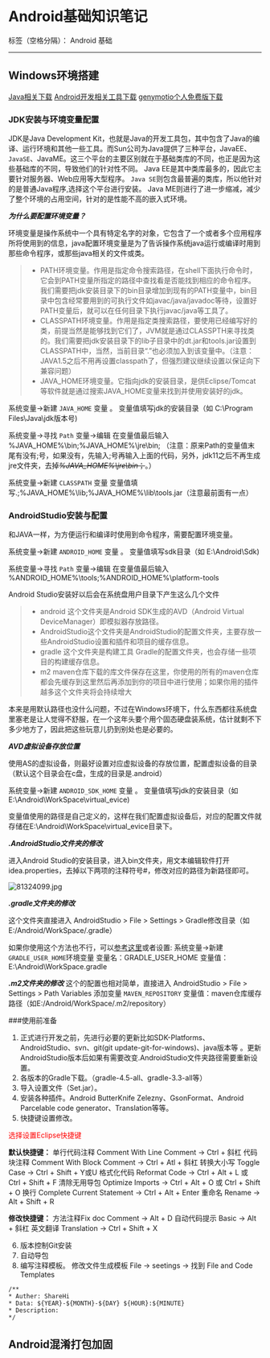 ﻿# Android基础知识笔记

标签（空格分隔）： Android 基础

---

## Windows环境搭建

[Java相关下载](http://www.oracle.com/technetwork/java/javase/overview/index.html)
[Android开发相关工具下载](https://developer.android.google.cn/)
[genymotio个人免费版下载](https://www.genymotion.com/fun-zone/)

### JDK安装与环境变量配置

JDK是Java Development Kit，也就是Java的开发工具包，其中包含了Java的编译、运行环境和其他一些工具。而Sun公司为Java提供了三种平台，JavaEE、`JavaSE`、JavaME。这三个平台的主要区别就在于基础类库的不同，也正是因为这些基础库的不同，导致他们的针对性不同。
Java EE是其中类库最多的，因此它主要针对服务器、Web应用等大型程序。
`Java SE`则包含最普遍的类库，所以他针对的是普通Java程序,选择这个平台进行安装。
Java ME则进行了进一步缩减，减少了整个环境的占用空间，针对的是性能不高的嵌入式环境。

***为什么要配置环境变量？***

环境变量是操作系统中一个具有特定名字的对象，它包含了一个或者多个应用程序所将使用到的信息，java配置环境变量是为了告诉操作系统java运行或编译时用到那些命令程序，或那些java相关的文件或类。

 > - PATH环境变量。作用是指定命令搜索路径，在shell下面执行命令时，它会到PATH变量所指定的路径中查找看是否能找到相应的命令程序。我们需要把jdk安装目录下的bin目录增加到现有的PATH变量中，bin目录中包含经常要用到的可执行文件如javac/java/javadoc等待，设置好PATH变量后，就可以在任何目录下执行javac/java等工具了。
> - CLASSPATH环境变量。作用是指定类搜索路径，要使用已经编写好的类，前提当然是能够找到它们了，JVM就是通过CLASSPTH来寻找类的。我们需要把jdk安装目录下的lib子目录中的dt.jar和tools.jar设置到CLASSPATH中，当然，当前目录“.”也必须加入到该变量中。（注意：JAVA1.5之后不用再设置classpath了，但强烈建议继续设置以保证向下兼容问题）
> - JAVA_HOME环境变量。它指向jdk的安装目录，是供Eclipse/Tomcat等软件就是通过搜索JAVA_HOME变量来找到并使用安装好的jdk。

系统变量→新建 `JAVA_HOME` 变量 。
变量值填写jdk的安装目录（如 C:\Program Files\Java\jdk版本号)

系统变量→寻找 `Path` 变量→编辑
在变量值最后输入 %JAVA_HOME%\bin;%JAVA_HOME%\jre\bin;
（注意：原来Path的变量值末尾有没有;号，如果没有，先输入;号再输入上面的代码，另外，jdk11之后不再生成jre文件夹，去掉<del>*%JAVA_HOME%\jre\bin*；</del>。）

系统变量→新建 `CLASSPATH` 变量
变量值填写.;%JAVA_HOME%\lib;%JAVA_HOME%\lib\tools.jar（注意最前面有一点）

### AndroidStudio安装与配置

和JAVA一样，为方便运行和编译时使用到命令程序，需要配置环境变量。

系统变量→新建 `ANDROID_HOME` 变量 。
变量值填写sdk目录（如 E:\Android\Sdk)

系统变量→寻找 `Path` 变量→编辑
在变量值最后输入 %ANDROID_HOME%\tools;%ANDROID_HOME%\platform-tools

Android Studio安装好以后会在系统盘用户目录下产生这么几个文件

> - android 这个文件夹是Android SDK生成的AVD（Android Virtual DeviceManager）即模拟器存放路径。
> - AndroidStudio这个文件夹是AndroidStudio的配置文件夹，主要存放一些AndroidStudio设置和插件和项目的缓存信息。
> - gradle 这个文件夹是构建工具 Gradle的配置文件夹，也会存储一些项目的构建缓存信息。
> - m2 maven仓库下载的库文件保存在这里，你使用的所有的maven仓库都会先缓存到这里然后再添加到你的项目中进行使用；如果你用的插件越多这个文件夹将会持续增大

本来是用默认路径也没什么问题，不过在Windows环境下，什么东西都往系统盘里塞老是让人觉得不舒服，在一个这年头要个用个固态硬盘装系统，估计就剩不下多少地方了，因此把这些玩意儿扔到别处也是必要的。

***AVD虚拟设备存放位置***

使用AS的虚拟设备，则最好设置对应虚拟设备的存放位置，配置虚拟设备的目录（默认这个目录会在c盘，生成的目录是.android）

系统变量→新建 `ANDROID_SDK_HOME` 变量 。
变量值填写jdk的安装目录（如 E:\Android\WorkSpace\virtual_evice)

变量值使用的路径是自己定义的，这样在我们配置虚拟设备后，对应的配置文件就存储在E:\Android\WorkSpace\virtual_evice目录下。

***.AndroidStudio文件夹的修改***

进入Android Studio的安装目录，进入bin文件夹，用文本编辑软件打开idea.properties，去掉以下两项的注释符号#，修改对应的路径为新路径即可。

![81324099.jpg](https://i.loli.net/2019/11/01/pBsdGCRPOY4mVIi.png)

***.gradle文件夹的修改***

这个文件夹直接进入 AndroidStudio > File > Settings > Gradle修改目录（如E:/Android/WorkSpace/.gradle）

如果你使用这个方法也不行，可以[参考这里](https://blog.csdn.net/qiujuer/article/details/44257993)或者设置:
系统变量→新建`GRADLE_USER_HOME`环境变量
变量名：GRADLE_USER_HOME
变量值：E:\Android\WorkSpace\.gradle

***.m2文件夹的修改***
这个的配置也相对简单，直接进入 AndroidStudio > File > Settings > Path Variables
添加变量 `MAVEN_REPOSITORY` 
变量值：maven仓库缓存路径（如E:/Android/WorkSpace/.m2/repository）

###使用前准备

 1. 正式进行开发之前，先进行必要的更新比如SDK-Platforms、AndroidStudio、svn、git(git update-git-for-windows)、java版本等 。更新AndroidStudio版本后如果有需要改变.AndroidStudio文件夹路径需要重新设置。
 2. 各版本的Gradle下载。（gradle-4.5-all、gradle-3.3-all等）
 3. 导入设置文件（Set.jar）。
 4. 安装各种插件。Android ButterKnife Zelezny、GsonFormat、Android Parcelable code generator、Translation等等。
 5. 快捷键设置修改。

<font color="ff0000">选择设置Eclipse快捷键</font>

**默认快捷键：**
单行代码注释 Comment With Line Comment -> Ctrl + 斜杠
代码块注释 Comment With Block Comment -> Ctrl + Atl + 斜杠
转换大小写 Toggle Case -> Ctrl + Shift + Y或U
格式化代码 Reformat Code -> Ctrl + Alt + L 或 Ctrl + Shift + F
清除无用导包 Optimize Imports -> Ctrl + Alt + O 或 Ctrl + Shift + O
换行 Complete Current Statement -> Ctrl + Alt + Enter
重命名 Rename -> Alt + Shift + R

**修改快捷键：**
方法注释Fix doc Comment -> Alt + D
自动代码提示 Basic -> Alt + 斜杠
英文翻译 Translation -> Ctrl + Shift + X

 6. 版本控制Git安装
 7. 自动导包
 8. 编写注释模板。
修改文件生成模板 File -> seetings -> 找到 File and Code Templates
```
/**
* Auther: ShareHi
* Data: ${YEAR}-${MONTH}-${DAY} ${HOUR}:${MINUTE}
* Description: 
*/
```



## Android混淆打包加固